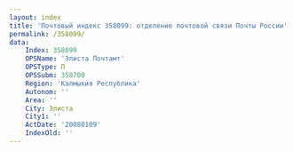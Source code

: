 ```yaml
---
layout: index
title: 'Почтовый индекс 358099: отделение почтовой связи Почты России'
permalink: /358099/
data:
    Index: 358099
    OPSName: 'Элиста Почтамт'
    OPSType: П
    OPSSubm: 358700
    Region: 'Калмыкия Республика'
    Autonom: ''
    Area: ''
    City: Элиста
    City1: ''
    ActDate: '20080109'
    IndexOld: ''
---
```

